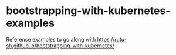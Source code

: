 # bootstrapping-with-kubernetes-examples
Reference examples to go along with https://rutu-sh.github.io/bootstrapping-with-kubernetes/
